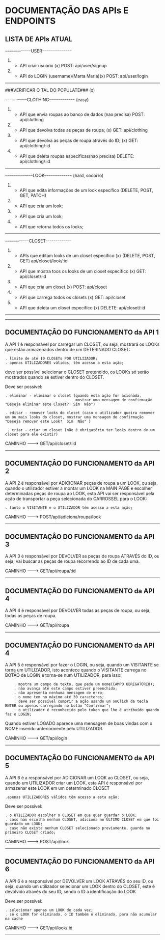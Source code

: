

# DOCUMENTAÇÃO DAS APIs E ENDPOINTS

## LISTA DE APIs ATUAL

-------------USER---------------

1. - API criar usuário (x)
POST: api/user/signup

2. - API do LOGIN (username)(Marta Maria)(x)
POST: api/user/login

--------------------------------

###VERIFICAR O TAL DO POPULATE### (x)

-----------CLOTHING------------- (easy)

1. - API que envia roupas ao banco de dados (nao precisa)
POST: api/clothing

2. - API que devolva todas as peças de roupa; (x)
GET: api/clothing

1. - API que devolva as peças de roupa através do ID; (x)
GET: api/clothing/:id

3. - API que deleta roupas especificas(nao precisa)
DELETE: api/clothing/:id



--------------------------------

--------------LOOK-------------- (hard, socorro)

1. - API que edita informações de um look específico
    (DELETE, POST, GET, PATCH)

2. - API que cria um look;

2. - API que cria um look;

3. - API que retorna todos os looks;

--------------------------------

------------CLOSET-------------

1. - APIs que editam looks de um closet específico (x)
    (DELETE, POST, GET)
    api/closet/look/:id

2. - API que mostra toos os looks de um closet especifico (x)
    GET: api/closet/:id

2. - API que cria um closet (x)
    POST: api/closet

3. - API que carrega todos os closets (x)
    GET: api/closet

4. - API que deleta um closet especifico (x)
    DELETE: api/closet/:id
--------------------------------



---

## DOCUMENTAÇÂO DO FUNCIONAMENTO da API 1

A API 1 é responsável por carregar um CLOSET, ou seja, mostrará os LOOKs que estão armazenados dentro de um DETERINADO CLOSET:

    . limite de até 10 CLOSETs POR UTILIZADOR;
    . apenas UTILIZADORES válidos, têm acesso a esta ação;

deve ser possível selecionar o CLOSET pretendido, os LOOKs só serão mostrados quando se estiver dentro do CLOSET.

Deve ser possível:

    . eliminar - eliminar o closet (quando esta ação for acionada, 
                                    mostrar uma mensagem de confirmação "Deseja eliminar este Closet?  Sim  Não")

    . editar - remover looks do closet (caso o utilizador queira remover um ou mais looks do closet, mostrar uma mensagem de confirmação "Deseja remover este Look?  Sim  Não" )

     . criar - criar um closet (não é obrigatório ter looks dentro de um closet para ele existir)

CAMINHO ---> GET/api/closet/:id
 
 ---


## DOCUMENTAÇÂO DO FUNCIONAMENTO da API 2

A API 2 é responsável por ADICIONAR peças de roupa a um LOOK, ou seja, quando o utilizador estiver a montar um LOOK na MAIN PAGE
e escolher determinadas peças de roupa ao LOOK, esta API vai ser responsável pela ação de transportar a peça selecionada do CARROSSEL para o LOOK:

    . tanto o VISITANTE e o UTILIZADOR têm acesso a esta ação;  

CAMINHO ---> POST/api/adiciona/roupa/look

---

## DOCUMENTAÇÂO DO FUNCIONAMENTO da API 3

A API 3 é responsável por DEVOLVER as peças de roupa ATRAVÉS do ID, ou seja, vai buscar as peças de roupa recorrendo ao ID de cada uma.

CAMINHO ---> GET/api/roupa/:id

---

## DOCUMENTAÇÂO DO FUNCIONAMENTO da API 4

A API 4 é responsável por DEVOLVER todas as peças de roupa, ou seja, todas as peças de roupa.

CAMINHO ---> GET/api/roupa

---

## DOCUMENTAÇÂO DO FUNCIONAMENTO da API 4

A API 5 é responsável por fazer o LOGIN, ou seja, quando um VISITANTE se torna um UTILIZADOR, isto acontece quando o VISITANTE carrega no BOTÃO de LOGIN
e torna-se num UTILIZADOR, para isso:

        . mostra um campo de texto, que pede um nome(CAMPO OBRIGATÓRIO);
        . não avança até este campo estiver preenchido;
        . não apresenta nenhuma mensagem de erro;
        . o nome tem no máximo até 30 caracteres;
        . deve ser possível cumprir a ação usando um onClick da tecla ENTER ou apenas carregando no botão "Confirmar";
        . o utilizador é reconhecido pelo token que lhe é atribuído quando faz o LOGIN;

Quando estiver LOGADO aparece uma mensagem de boas vindas com o NOME inserido anteriormente pelo UTILIZADOR.

CAMINHO ---> GET/api/login

---

## DOCUMENTAÇÂO DO FUNCIONAMENTO da API 5

A API 6 é a responsável por ADICIONAR um LOOK ao CLOSET, ou seja, quando um UTILIZADOR criar um LOOK, esta API é responsável por armazenar este LOOK 
em um determinado CLOSET

    .apenas UTILIZADORES válidos têm acesso a esta ação;

Deve ser possível:

    . o UTILIZADOR escolher o CLOSET em que quer guardar o LOOK;
    . caso não escolha nenhum CLOSET, adiciona no ÚLTIMO CLOSET em que foi guardado um LOOK;
    . caso não exista nenhum CLOSET selecionado previamente, guarda no primeiro CLOSET criado;

CAMINHO ---> POST/api/look

---

## DOCUMENTAÇÃO DO FUNCIONAMENTO da API 6

A API 6 é a responsável por DEVOLVER um LOOK ATRAVÉS do seu ID, ou seja, quando um utilizador selecionar um LOOK dentro do CLOSET,
este é devolvido através do seu ID, sendo o ID a identificação do LOOK

Deve ser possível:

    . selecionar apenas um LOOK de cada vez;
    . se o LOOK for eliminado, o ID também é eliminado, para não acumular na cache
                    
CAMINHO ---> GET/api/look/:id

---



